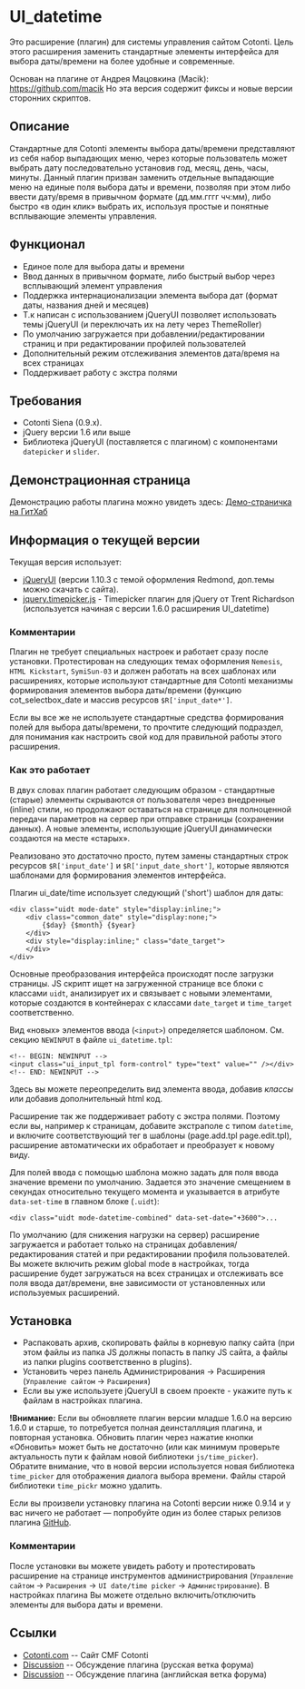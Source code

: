 UI_datetime 
===========

Это расширение (плагин) для системы управления сайтом Cotonti. Цель этого 
расширения заменить стандартные элементы интерфейса для выбора даты/времени 
на более удобные и современные.

Основан на плагине от Андрея Мацовкина (Macik): https://github.com/macik
Но эта версия содержит фиксы и новые версии сторонних скриптов.

Описание
--------

Стандартные для Cotonti элементы выбора даты/времени представляют из себя
набор выпадающих меню, через которые пользователь может выбрать дату
последовательно установив год, месяц, день, часы, минуты. Данный плагин
призван заменить отдельные выпадающие меню на единые поля выбора даты
и времени, позволяя при этом либо ввести дату/время в привычном формате
(дд.мм.гггг чч:мм), либо быстро «в один клик» выбрать их, используя простые
и понятные всплывающие элементы управления.

Функционал
----------

* Единое поле для выбора даты и времени 
* Ввод данных в привычном формате, либо быстрый выбор через всплывающий элемент управления
* Поддержка интернационализации элемента выбора дат (формат даты, названия дней и месяцев)
* Т.к написан с использованием jQueryUI позволяет использовать темы jQueryUI (и переключать 
их на лету через ThemeRoller)
* По умолчанию загружается при добавлении/редактировании страниц и при редактировании 
профилей пользователей
* Дополнительный режим отслеживания элементов дата/время на всех страницах
* Поддерживает работу с экстра полями

Требования
----------

* Cotonti Siena (0.9.x).
* jQuery версии 1.6 или выше
* Библиотека jQueryUI (поставляется с плагином) с компонентами `datepicker` и `slider`.  

Демонстрационная страница
-------------------------

Демонстрацию работы плагина можно увидеть здесь: [Демо-страничка на ГитХаб](http://macik.github.io/cot_ui_datetime/demo.html)

Информация о текущей версии
---------------------------

Текущая версия использует:
* [jQueryUI](http://www.jqueryui.com) (версии 1.10.3 с темой оформления Redmond, доп.темы можно скачать с сайта).
* [jquery.timepicker.js](http://trentrichardson.com/examples/timepicker/) - Timepicker плагин для jQuery от Trent Richardson (используется начиная с версии 
1.6.0 расширения UI_datetime)


### Комментарии

Плагин не требует специальных настроек и работает сразу после установки.
Протестирован на следующих темах оформления `Nemesis`, `HTML Kickstart`,
`SymiSun-03` и должен работать на всех шаблонах или расширениях, которые
используют стандартные для Cotonti механизмы формирования элементов выбора
даты/времени (функцию cot_selectbox_date и массив ресурсов
`$R['input_date*']`.

Если вы все же не используете стандартные средства формирования полей для
выбора даты/времени, то прочтите следующий подраздел, для понимания как
настроить свой код для правильной работы этого расширения.

### Как это работает

В двух словах плагин работает следующим образом - стандартные (старые)
элементы скрываются от пользователя через внедренные (inline) стили,
но продолжают оставаться на странице для полноценной передачи параметров
на сервер при отправке страницы (сохранении данных). А новые элементы,
использующие jQueryUI динамически создаются на месте «старых».

Реализовано это достаточно просто, путем замены стандартных строк ресурсов
`$R['input_date']` и `$R['input_date_short']`, которые являются шаблонами для
формирования элементов интерфейса.

Плагин ui_date/time использует следующий ('short') шаблон для даты:

    <div class="uidt mode-date" style="display:inline;">
		<div class="common_date" style="display:none;">
			{$day} {$month} {$year}
		</div>
		<div style="display:inline;" class="date_target">
		</div>
	</div> 

Основные преобразования интерфейса происходят после загрузки страницы.
JS скрипт ищет на загруженной странице все блоки с классами `uidt`,
анализирует их и связывает с новыми элементами, которые
создаются в контейнерах с классами `date_target` и `time_target` соответственно.

Вид «новых» элементов ввода (`<input>`) определяется шаблоном. См. секцию `NEWINPUT`
в файле `ui_datetime.tpl`:

	<!-- BEGIN: NEWINPUT -->
	<input class="ui_input_tpl form-control" type="text" value="" /></div>
	<!-- END: NEWINPUT -->

Здесь вы можете переопределить вид элемента ввода, добавив _классы_ или 
добавив дополнительный html код.

Расширение так же поддерживает работу с экстра полями. Поэтому если вы, например к страницам, добавите 
экстраполе с типом `datetime`, и включите соответствующий тег в шаблоны (page.add.tpl page.edit.tpl),
расширение автоматически их обработает и преобразует к новому виду.

Для полей ввода с помощью шаблона можно задать для поля ввода значение времени по умолчанию.
Задается это значение смещением в секундах относительно текущего момента и указывается в атрибуте
`data-set-time` в главном блоке (`.uidt`):

	<div class="uidt mode-datetime-combined" data-set-date="+3600">... 



По умолчанию (для снижения нагрузки на сервер) расширение загружается
и работает только на страницах добавления/редактирования статей и при
редактировании профиля пользователей. Вы можете включить режим global mode
в настройках, тогда расширение будет загружаться на всех страницах
и отслеживать все поля ввода дат/времени, вне зависимости от установленных
или используемых расширений.


Установка
---------

* Распаковать архив, скопировать файлы в корневую папку сайта (при этом файлы из папка 
JS должны попасть в папку JS сайта, а файлы из папки plugins соответственно в plugins).
* Установить через панель Администрирования → Расширения (`Управление сайтом` → `Расширения`)
* Если вы уже используете jQueryUI в своем проекте - укажите путь к файлам в настройках плагина.

**!Внимание:** Если вы обновляете плагин версии младше 1.6.0 на версию 1.6.0 и старше, то 
потребуется полная деинсталляция плагина, и повторная установка. Обновить плагин через нажатие кнопки 
«Обновить» может быть не достаточно (или как минимум проверьте актуальность пути к файлам новой 
библиотеки `js/time_picker`). Обратите внимание, что в новой версии используется новая библиотека 
`time_picker` для отображения диалога выбора времени. Файлы старой библиотеки `time_pickr` можно удалить.

Если вы произвели установку плагина на Cotonti версии ниже 0.9.14 и у вас ничего не работает — попробуйте
один из более старых релизов плагина [GitHub](https://github.com/macik/cot_ui_datetime/releases).

### Комментарии

После установки вы можете увидеть работу и протестировать расширение
на странице инструментов администрирования (`Управление сайтом` → `Расширения`
→ `UI date/time picker` → `Администрирование`). В настройках плагина Вы можете
отдельно включить/отключить элементы для выбора даты и времени.


Ссылки
------

* [Cotonti.com](http://Cotonti.com/) -- Сайт CMF Cotonti
* [Discussion](http://www.cotonti.com/forums/?m=posts&q=7105) -- Обсуждение плагина (русская ветка форума)
* [Discussion](http://www.cotonti.com/forums?m=posts&q=7118) -- Обсуждение плагина (английская ветка форума)


